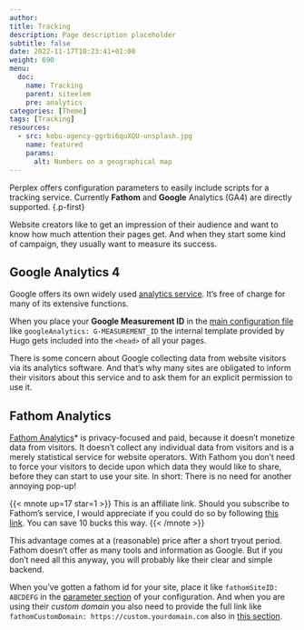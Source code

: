 ```yaml
---
author:
title: Tracking
description: Page description placeholder
subtitle: false
date: 2022-11-17T10:23:41+01:00 
weight: 690
menu:
  doc:
    name: Tracking
    parent: siteelem
    pre: analytics
categories: [Theme]
tags: [Tracking]
resources:
  - src: kobu-agency-ggrbi6quXQU-unsplash.jpg
    name: featured
    params:
      alt: Numbers on a geographical map
---
```


Perplex offers configuration parameters to easily include scripts for a tracking service. Currently **Fathom** and **Google** Analytics (GA4) are directly supported.
{.p-first} <!--more-->

Website creators like to get an impression of their audience and want to know how much attention their pages get. And when they start some kind of campaign, they usually want to measure its success.

## Google Analytics 4

Google offers its own widely used [analytics service](https://analytics.google.com). It’s free of charge for many of its extensive functions.

When you place your **Google Measurement ID** in the [main configuration file][gparam] like `googleAnalytics: G-MEASUREMENT_ID` the internal template provided by Hugo gets included into the `<head>` of all your pages.

There is some concern about Google collecting data from website visitors via its analytics software. And that’s why many sites are obligated to inform their visitors about this service and to ask them for an explicit permission to use it.

## Fathom Analytics

[Fathom Analytics][fathomref]\* is privacy-focused and paid, because it doesn’t monetize data from visitors. It doesn’t collect any individual data from visitors and is a merely statistical service for website operators. With Fathom you don’t need to force your visitors to decide upon which data they would like to share, before they can start to use your site. In short: There is no need for another annoying pop-up!

{{< mnote up=17 star=1 >}}
This is an affiliate link. Should you subscribe to Fathom’s service, I would appreciate if you could do so by following [this link](https://usefathom.com/ref/CENRRH). You can save 10 bucks this way.
{{< /mnote >}}

This advantage comes at a (reasonable) price after a short tryout period. Fathom doesn’t offer as many tools and information as Google. But if you don’t need all this anyway, you will probably like their clear and simple backend.

When you’ve gotten a fathom id for your site, place it like `fathomSiteID: ABCDEFG` in the [parameter section][fid] of your configuration. And when you are using their _custom domain_ you also need to provide the full link like `fathomCustomDomain: https://custom.yourdomain.com` also in [this section][fcustom].

[gparam]: /doc/appendix/config/configyaml#19
[fathomref]: https://usefathom.com/ref/CENRRH
[fid]: /doc/appendix/config/paramsyaml#21
[fcustom]: /doc/appendix/config/paramsyaml#22
